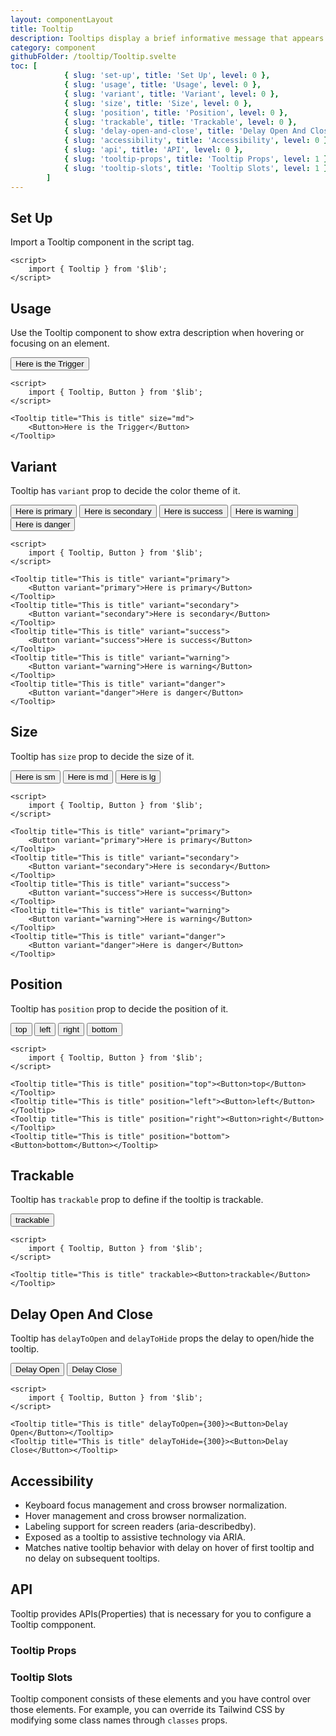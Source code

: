 ```yaml
---
layout: componentLayout
title: Tooltip
description: Tooltips display a brief informative message that appears when a user interacts with an element.
category: component
githubFolder: /tooltip/Tooltip.svelte
toc: [
			{ slug: 'set-up', title: 'Set Up', level: 0 },
			{ slug: 'usage', title: 'Usage', level: 0 },
			{ slug: 'variant', title: 'Variant', level: 0 },
			{ slug: 'size', title: 'Size', level: 0 },
			{ slug: 'position', title: 'Position', level: 0 },
			{ slug: 'trackable', title: 'Trackable', level: 0 },
			{ slug: 'delay-open-and-close', title: 'Delay Open And Close', level: 0 },
			{ slug: 'accessibility', title: 'Accessibility', level: 0 },
			{ slug: 'api', title: 'API', level: 0 },
			{ slug: 'tooltip-props', title: 'Tooltip Props', level: 1 },
			{ slug: 'tooltip-slots', title: 'Tooltip Slots', level: 1 },
		]
---
```


<script>
	import { Tooltip, Button } from '$lib';
	import SlotTable from "../../../mdsvex/components/SlotTable.svelte"
	import PropertyTable from "../../../mdsvex/components/PropertyTable.svelte"
	import CodeBlockWrapper from "../../../mdsvex/components/CodeBlockWrapper.md"
	import * as Component from "../../../mdsvex/+layout.svelte"
	import { tooltipProps, tooltipSlots } from "./tooltip-props.ts"

</script>

## Set Up

Import a Tooltip component in the script tag.

<CodeBlockWrapper>

```svelte
<script>
	import { Tooltip } from '$lib';
</script>
```

</CodeBlockWrapper>

## Usage

Use the Tooltip component to show extra description when hovering or focusing on an element.

<Tooltip title="This is title" size="md"><Button >Here is the Trigger</Button></Tooltip>

<CodeBlockWrapper>

```svelte
<script>
	import { Tooltip, Button } from '$lib';
</script>

<Tooltip title="This is title" size="md">
	<Button>Here is the Trigger</Button>
</Tooltip>
```

</CodeBlockWrapper>

## Variant

Tooltip has `variant` prop to decide the color theme of it.

<div class="inline-flex flex-col items-start gap-4">
	<Tooltip title="This is title" variant="primary"><Button variant="primary" >Here is primary</Button></Tooltip>
	<Tooltip title="This is title" variant="secondary"><Button  variant="secondary">Here is secondary</Button></Tooltip>
	<Tooltip title="This is title" variant="success"><Button variant="success">Here is success</Button></Tooltip>
	<Tooltip title="This is title" variant="warning"><Button variant="warning">Here is warning</Button></Tooltip>
	<Tooltip title="This is title" variant="danger"><Button variant="danger">Here is danger</Button></Tooltip>
</div>

<CodeBlockWrapper>

```svelte
<script>
	import { Tooltip, Button } from '$lib';
</script>

<Tooltip title="This is title" variant="primary">
	<Button variant="primary">Here is primary</Button>
</Tooltip>
<Tooltip title="This is title" variant="secondary">
	<Button variant="secondary">Here is secondary</Button>
</Tooltip>
<Tooltip title="This is title" variant="success">
	<Button variant="success">Here is success</Button>
</Tooltip>
<Tooltip title="This is title" variant="warning">
	<Button variant="warning">Here is warning</Button>
</Tooltip>
<Tooltip title="This is title" variant="danger">
	<Button variant="danger">Here is danger</Button>
</Tooltip>
```

</CodeBlockWrapper>

## Size

Tooltip has `size` prop to decide the size of it.

<div class="flex flex-row gap-4">
	<Tooltip title="This is title" size="sm"><Button>Here is sm</Button></Tooltip>
	<Tooltip title="This is title" size="md"><Button>Here is md</Button></Tooltip>
	<Tooltip title="This is title" size="lg"><Button>Here is lg</Button></Tooltip>
</div>

<CodeBlockWrapper>

```svelte
<script>
	import { Tooltip, Button } from '$lib';
</script>

<Tooltip title="This is title" variant="primary">
	<Button variant="primary">Here is primary</Button>
</Tooltip>
<Tooltip title="This is title" variant="secondary">
	<Button variant="secondary">Here is secondary</Button>
</Tooltip>
<Tooltip title="This is title" variant="success">
	<Button variant="success">Here is success</Button>
</Tooltip>
<Tooltip title="This is title" variant="warning">
	<Button variant="warning">Here is warning</Button>
</Tooltip>
<Tooltip title="This is title" variant="danger">
	<Button variant="danger">Here is danger</Button>
</Tooltip>
```

</CodeBlockWrapper>

## Position

Tooltip has `position` prop to decide the position of it.

<div class="inline-flex flex-col items-start gap-4">
	<Tooltip title="This is title" position="top"><Button>top</Button></Tooltip>
	<Tooltip title="This is title" position="left"><Button>left</Button></Tooltip>
	<Tooltip title="This is title" position="right"><Button>right</Button></Tooltip>
	<Tooltip title="This is title" position="bottom"><Button>bottom</Button></Tooltip>
</div>

<CodeBlockWrapper>

```svelte
<script>
	import { Tooltip, Button } from '$lib';
</script>

<Tooltip title="This is title" position="top"><Button>top</Button></Tooltip>
<Tooltip title="This is title" position="left"><Button>left</Button></Tooltip>
<Tooltip title="This is title" position="right"><Button>right</Button></Tooltip>
<Tooltip title="This is title" position="bottom"><Button>bottom</Button></Tooltip>
```

</CodeBlockWrapper>

## Trackable

Tooltip has `trackable` prop to define if the tooltip is trackable.

<div class="inline-flex flex-col items-start gap-4">
	<Tooltip title="This is title" trackable><Button>trackable</Button></Tooltip>
</div>

<CodeBlockWrapper>

```svelte
<script>
	import { Tooltip, Button } from '$lib';
</script>

<Tooltip title="This is title" trackable><Button>trackable</Button></Tooltip>
```

</CodeBlockWrapper>

## Delay Open And Close

Tooltip has `delayToOpen` and `delayToHide` props the delay to open/hide the tooltip.

<div class="inline-flex flex-col items-start gap-4">
	<Tooltip title="This is title" delayToOpen={300}><Button>Delay Open</Button></Tooltip>
	<Tooltip title="This is title" delayToHide={300}><Button>Delay Close</Button></Tooltip>
</div>

<CodeBlockWrapper>

```svelte
<script>
	import { Tooltip, Button } from '$lib';
</script>

<Tooltip title="This is title" delayToOpen={300}><Button>Delay Open</Button></Tooltip>
<Tooltip title="This is title" delayToHide={300}><Button>Delay Close</Button></Tooltip>
```

</CodeBlockWrapper>

## Accessibility
* Keyboard focus management and cross browser normalization.
* Hover management and cross browser normalization.
* Labeling support for screen readers (aria-describedby).
* Exposed as a tooltip to assistive technology via ARIA.
* Matches native tooltip behavior with delay on hover of first tooltip and no delay on subsequent tooltips.

## API

Tooltip provides APIs(Properties) that is necessary for you to configure a Tooltip compponent.

### Tooltip Props

<PropertyTable properties={tooltipProps} />

### Tooltip Slots

Tooltip component consists of these elements and you have control over those elements. For example, you can override its Tailwind CSS by modifying some class names through `classes` props.

<SlotTable slots={tooltipSlots} />
